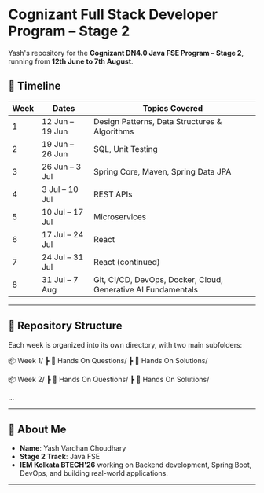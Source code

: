 # Cognizant Full Stack Developer Program – Stage 2

Yash's repository for the **Cognizant DN4.0 Java FSE Program – Stage 2**, running from **12th June to 7th August**. 

## 📅  Timeline

| Week | Dates            | Topics Covered                                                                 |
|------|------------------|--------------------------------------------------------------------------------|
| 1    | 12 Jun – 19 Jun  | Design Patterns, Data Structures & Algorithms                                  |
| 2    | 19 Jun – 26 Jun  | SQL, Unit Testing                                                              |
| 3    | 26 Jun – 3 Jul   | Spring Core, Maven, Spring Data JPA                                            |
| 4    | 3 Jul – 10 Jul   | REST APIs                                                                      |
| 5    | 10 Jul – 17 Jul  | Microservices                                                                  |
| 6    | 17 Jul – 24 Jul  | React                                                                           |
| 7    | 24 Jul – 31 Jul  | React (continued)                                                              |
| 8    | 31 Jul – 7 Aug   | Git, CI/CD, DevOps, Docker, Cloud, Generative AI Fundamentals                  |



---

## 📁 Repository Structure

Each week is organized into its own directory, with two main subfolders:

📦 Week 1/
┣ 📂 Hands On Questions/
┣ 📂 Hands On Solutions/

📦 Week 2/
┣ 📂 Hands On Questions/
┣ 📂 Hands On Solutions/

...

---

## 🙋 About Me

- **Name**: Yash Vardhan Choudhary
- **Stage 2 Track**: Java FSE
-  **IEM Kolkata BTECH'26** working on Backend development, Spring Boot, DevOps, and building real-world applications.

---